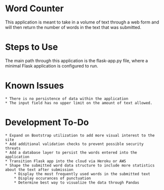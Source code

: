 # Word Counter
This application is meant to take in a volume of text through a web form and will then return the number of words in the text that was submitted.

# Steps to Use
The main path through this application is the flask-app.py file, where a minimal Flask application is configured to run.

# Known Issues
	* There is no persistence of data within the application
	* The input field has no upper limit on the amount of text allowed.
	
# Development To-Do
	* Expand on Bootstrap utilization to add more visual interest to the site
	* Add additional validation checks to prevent possible security threats
	* Add a database layer to persist the words entered into the application
	* Transition Flask app into the cloud via Heroku or AWS
	* Shape the submitted word data structure to include more statistics about the text after submission
		* Display the most frequently used words in the submitted text
		* Display occurances of punctuation
		* Determine best way to visualize the data through Pandas
	
